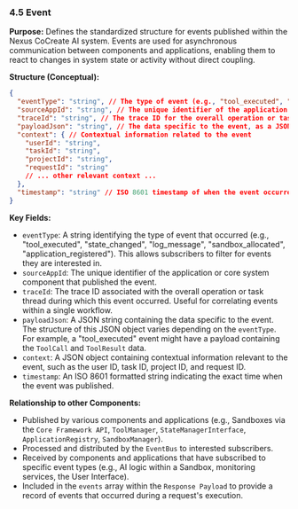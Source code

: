 ### 4.5 Event

**Purpose:** Defines the standardized structure for events published within the Nexus CoCreate AI system. Events are used for asynchronous communication between components and applications, enabling them to react to changes in system state or activity without direct coupling.

**Structure (Conceptual):**

```json
{
  "eventType": "string", // The type of event (e.g., "tool_executed", "state_changed", "log_message", "sandbox_allocated")
  "sourceAppId": "string", // The unique identifier of the application or component that published the event
  "traceId": "string", // The trace ID for the overall operation or task thread this event belongs to
  "payloadJson": "string", // The data specific to the event, as a JSON string
  "context": { // Contextual information related to the event
    "userId": "string",
    "taskId": "string",
    "projectId": "string",
    "requestId": "string"
    // ... other relevant context ...
  },
  "timestamp": "string" // ISO 8601 timestamp of when the event occurred
}
```

**Key Fields:**

*   `eventType`: A string identifying the type of event that occurred (e.g., "tool_executed", "state_changed", "log_message", "sandbox_allocated", "application_registered"). This allows subscribers to filter for events they are interested in.
*   `sourceAppId`: The unique identifier of the application or core system component that published the event.
*   `traceId`: The trace ID associated with the overall operation or task thread during which this event occurred. Useful for correlating events within a single workflow.
*   `payloadJson`: A JSON string containing the data specific to the event. The structure of this JSON object varies depending on the `eventType`. For example, a "tool_executed" event might have a payload containing the `ToolCall` and `ToolResult` data.
*   `context`: A JSON object containing contextual information relevant to the event, such as the user ID, task ID, project ID, and request ID.
*   `timestamp`: An ISO 8601 formatted string indicating the exact time when the event was published.

**Relationship to other Components:**

*   Published by various components and applications (e.g., Sandboxes via the `Core Framework API`, `ToolManager`, `StateManagerInterface`, `ApplicationRegistry`, `SandboxManager`).
*   Processed and distributed by the `EventBus` to interested subscribers.
*   Received by components and applications that have subscribed to specific event types (e.g., AI logic within a Sandbox, monitoring services, the User Interface).
*   Included in the `events` array within the `Response Payload` to provide a record of events that occurred during a request's execution.
